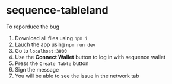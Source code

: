 # sequence-tableland

To reporduce the bug

1. Download all files using `npm i`
2. Lauch the app using `npm run dev`
3. Go to `localhost:3000`
4. Use the **Connect Wallet** button to log in with sequence wallet
5. Press the `Create Table` button
6. Sign the message
7. You will be able to see the issue in the network tab
